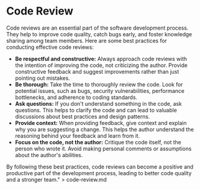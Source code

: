 # Code Review

Code reviews are an essential part of the software development process. They help to improve code quality, catch bugs early, and foster knowledge sharing among team members. Here are some best practices for conducting effective code reviews:

- **Be respectful and constructive:** Always approach code reviews with the intention of improving the code, not criticizing the author. Provide constructive feedback and suggest improvements rather than just pointing out mistakes.
- **Be thorough:** Take the time to thoroughly review the code. Look for potential issues, such as bugs, security vulnerabilities, performance bottlenecks, and adherence to coding standards.
- **Ask questions:** If you don't understand something in the code, ask questions. This helps to clarify the code and can lead to valuable discussions about best practices and design patterns.
- **Provide context:** When providing feedback, give context and explain why you are suggesting a change. This helps the author understand the reasoning behind your feedback and learn from it.
- **Focus on the code, not the author:** Critique the code itself, not the person who wrote it. Avoid making personal comments or assumptions about the author's abilities.

By following these best practices, code reviews can become a positive and productive part of the development process, leading to better code quality and a stronger team." > code-review.md